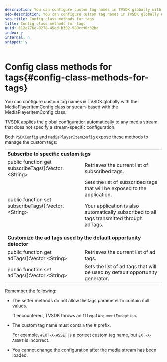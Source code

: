 ```yaml
---
description: You can configure custom tag names in TVSDK globally with the MediaPlayerItemConfig class or stream-based with the MediaPlayerItemConfig class.
seo-description: You can configure custom tag names in TVSDK globally with the MediaPlayerItemConfig class or stream-based with the MediaPlayerItemConfig class.
seo-title: Config class methods for tags
title: Config class methods for tags
uuid: 612e776e-0278-45ed-b302-988cc96c32bd
index: y
internal: n
snippet: y
---
```


# Config class methods for tags{#config-class-methods-for-tags}

You can configure custom tag names in TVSDK globally with the MediaPlayerItemConfig class or stream-based with the MediaPlayerItemConfig class.

TVSDK applies the global configuration automatically to any media stream that does not specify a stream-specific configuration.

Both `PSDKConfig` and `MediaPlayerItemConfig` expose these methods to manage the custom tags:  

<table id="table_B37A6C75270D47BC99258F2884AD6905"> 
 <tbody> 
  <tr> 
   <td colspan="2"><b>Subscribe to specific custom tags</b> </td> 
  </tr> 
  <tr> 
   <td colname="col1"><span class="codeph"> public function get subscribeTags():Vector.&lt;String&gt;</span> </td> 
   <td colname="col2"> Retrieves the current list of subscribed tags. </td> 
  </tr> 
  <tr> 
   <td colname="col1"><span class="codeph"> public function set subscribeTags():Vector.&lt;String&gt;</span> </td> 
   <td colname="col2">Sets the list of subscribed tags that will be exposed to the application. <p>Your application is also automatically subscribed to all tags transmitted through <span class="codeph"> adTags</span>. </p> </td> 
  </tr> 
  <tr> 
   <td colspan="2"><b>Customize the ad tags used by the default opportunity detector </b> </td> 
  </tr> 
  <tr> 
   <td colname="col1"><span class="codeph"> public function get adTags():Vector.&lt;String&gt;</span> </td> 
   <td colname="col2"> Retrieves the current list of ad tags. </td> 
  </tr> 
  <tr> 
   <td colname="col1"><span class="codeph"> public function set adTags():Vector.&lt;String&gt;</span> </td> 
   <td colname="col2"> Sets the list of ad tags that will be used by default opportunity generator. </td> 
  </tr> 
 </tbody> 
</table>

Remember the following:

* The setter methods do not allow the tags parameter to contain null values.

  If encountered, TVSDK throws an `IllegalArgumentException`. 
* The custom tag name must contain the # prefix.

  For example, `#EXT-X-ASSET` is a correct custom tag name, but `EXT-X-ASSET` is incorrect. 
* You cannot change the configuration after the media stream has been loaded.

